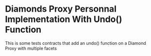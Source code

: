 # Diamonds Proxy Personnal Implementation With Undo() Function

This is some tests contracts that add an undo() function on a Diamond Proxy with multiple facets


